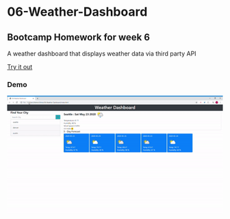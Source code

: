 # 06-Weather-Dashboard

## Bootcamp Homework for week 6

A weather dashboard that displays weather data via third party API

[Try it out](https://jdmartinez1531.github.io/06-Weather-Dashboard/ "Weather Dash")

### Demo

<img src ="assets\images\weathergif.gif">
